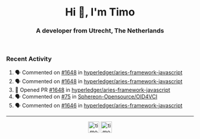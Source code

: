 <h1 align="center">Hi 👋, I'm Timo</h1>
<h3 align="center">A developer from Utrecht, The Netherlands</h3>
<br/>
<!-- https://github.com/rahuldkjain/github-profile-readme-generator --!>

<!--  <p align="left"><img src="https://github-readme-stats.vercel.app/api?username=timoglastra&show_icons=true&count_private=true&" alt="timoglastra" /></p> --!>

<!--
Github language stats
<p align="left"><img src="https://github-readme-stats.vercel.app/api/top-langs/?username=timoglastra&layout=compact" alt="timoglastra" /><p>
-->

<!-- Codestats language stats -->
<!-- <p align="left"><img src="https://codestats-readme.vercel.app/api/top-langs/?username=timoglastra&layout=compact&language_count=12" alt="timoglastra" /><p>    --!>
  
<h3>Recent Activity</h3>

<!--START_SECTION:activity-->
1. 🗣 Commented on [#1648](https://github.com/hyperledger/aries-framework-javascript/pull/1648#issuecomment-1827098195) in [hyperledger/aries-framework-javascript](https://github.com/hyperledger/aries-framework-javascript)
2. 🗣 Commented on [#1648](https://github.com/hyperledger/aries-framework-javascript/pull/1648#issuecomment-1827089917) in [hyperledger/aries-framework-javascript](https://github.com/hyperledger/aries-framework-javascript)
3. 💪 Opened PR [#1648](https://github.com/hyperledger/aries-framework-javascript/pull/1648) in [hyperledger/aries-framework-javascript](https://github.com/hyperledger/aries-framework-javascript)
4. 🗣 Commented on [#75](https://github.com/Sphereon-Opensource/OID4VCI/issues/75#issuecomment-1827049263) in [Sphereon-Opensource/OID4VCI](https://github.com/Sphereon-Opensource/OID4VCI)
5. 🗣 Commented on [#1646](https://github.com/hyperledger/aries-framework-javascript/issues/1646#issuecomment-1824227052) in [hyperledger/aries-framework-javascript](https://github.com/hyperledger/aries-framework-javascript)
<!--END_SECTION:activity-->

---

<p align="center">
<a href="https://twitter.com/timoglastra" target="blank"><img align="center" src="https://cdn.jsdelivr.net/npm/simple-icons@3.0.1/icons/twitter.svg" alt="timoglastra" height="30" width="30" /></a>
<a href="https://linkedin.com/in/timoglastra" target="blank"><img align="center" src="https://cdn.jsdelivr.net/npm/simple-icons@3.0.1/icons/linkedin.svg" alt="timoglastra" height="30" width="30" /></a>
</p>



